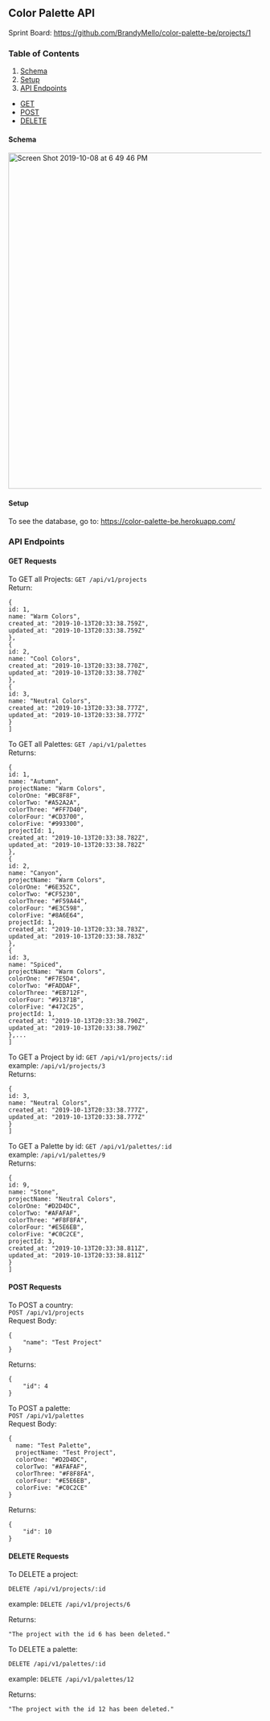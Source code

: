 
## Color Palette API

Sprint Board: https://github.com/BrandyMello/color-palette-be/projects/1

### Table of Contents
1. [Schema](#schema)
1. [Setup](#setup)
1. [API Endpoints](#endpoints)
  * [GET](#get)
  * [POST](#post)
  * [DELETE](#delete)

#### <a name="schema">Schema</a>
<img width="668" alt="Screen Shot 2019-10-08 at 6 49 46 PM" src="https://user-images.githubusercontent.com/46384968/66443517-a9202f80-e9fc-11e9-820f-09a83ec4b986.png">

#### <a name="setup">Setup</a>
To see the database, go to: 
https://color-palette-be.herokuapp.com/
 
 ### <a name="endpoints">API Endpoints</a>
 #### <a name="get">GET Requests</a>
 To GET all Projects:
 ```GET /api/v1/projects```<br>
 Return:
 ```[
{
id: 1,
name: "Warm Colors",
created_at: "2019-10-13T20:33:38.759Z",
updated_at: "2019-10-13T20:33:38.759Z"
},
{
id: 2,
name: "Cool Colors",
created_at: "2019-10-13T20:33:38.770Z",
updated_at: "2019-10-13T20:33:38.770Z"
},
{
id: 3,
name: "Neutral Colors",
created_at: "2019-10-13T20:33:38.777Z",
updated_at: "2019-10-13T20:33:38.777Z"
}
]
```
To GET all Palettes:
```GET /api/v1/palettes```<br>
Returns:
```[
{
id: 1,
name: "Autumn",
projectName: "Warm Colors",
colorOne: "#BC8F8F",
colorTwo: "#A52A2A",
colorThree: "#FF7D40",
colorFour: "#CD3700",
colorFive: "#993300",
projectId: 1,
created_at: "2019-10-13T20:33:38.782Z",
updated_at: "2019-10-13T20:33:38.782Z"
},
{
id: 2,
name: "Canyon",
projectName: "Warm Colors",
colorOne: "#6E352C",
colorTwo: "#CF5230",
colorThree: "#F59A44",
colorFour: "#E3C598",
colorFive: "#8A6E64",
projectId: 1,
created_at: "2019-10-13T20:33:38.783Z",
updated_at: "2019-10-13T20:33:38.783Z"
},
{
id: 3,
name: "Spiced",
projectName: "Warm Colors",
colorOne: "#F7E5D4",
colorTwo: "#FADDAF",
colorThree: "#EB712F",
colorFour: "#91371B",
colorFive: "#472C25",
projectId: 1,
created_at: "2019-10-13T20:33:38.790Z",
updated_at: "2019-10-13T20:33:38.790Z"
},...
]
```
To GET a Project by id:
```GET /api/v1/projects/:id```<br>
example: ```/api/v1/projects/3```<br>
Returns:
```[
{
id: 3,
name: "Neutral Colors",
created_at: "2019-10-13T20:33:38.777Z",
updated_at: "2019-10-13T20:33:38.777Z"
}
]
```
To GET a Palette by id:
```GET /api/v1/palettes/:id```<br>
example: ```/api/v1/palettes/9```<br>
Returns: 
```[
{
id: 9,
name: "Stone",
projectName: "Neutral Colors",
colorOne: "#D2D4DC",
colorTwo: "#AFAFAF",
colorThree: "#F8F8FA",
colorFour: "#E5E6EB",
colorFive: "#C0C2CE",
projectId: 3,
created_at: "2019-10-13T20:33:38.811Z",
updated_at: "2019-10-13T20:33:38.811Z"
}
]
```
#### <a name="post">POST Requests</a>
To POST a country:<br>
```POST /api/v1/projects```<br>
Request Body:<br>
```
{
	"name": "Test Project"
}
```
Returns: <br>
```
{
    "id": 4
}
```
To POST a palette:<br>
```POST /api/v1/palettes```<br>
Request Body:<br>
```
{
  name: "Test Palette",
  projectName: "Test Project",
  colorOne: "#D2D4DC",
  colorTwo: "#AFAFAF",
  colorThree: "#F8F8FA",
  colorFour: "#E5E6EB",
  colorFive: "#C0C2CE"
}
```
Returns: <br>
```
{
    "id": 10
}
```
#### <a name="delete">DELETE Requests</a>
To DELETE a project: <br>
```
DELETE /api/v1/projects/:id
```
example: ```DELETE /api/v1/projects/6```

Returns: <br>
```
"The project with the id 6 has been deleted."
```
To DELETE a palette: <br>
```
DELETE /api/v1/palettes/:id
```
example: ```DELETE /api/v1/palettes/12```

Returns: <br>
```
"The project with the id 12 has been deleted."
```

